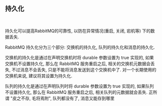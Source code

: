 
## 持久化

<br/>

持久化可以提高RabbitMQ的可靠性, 以防在异常情况(重启, 关闭, 宕机等) 下的数据丢失. 

RabbitMQ 持久化分为三个部分: 交换机的持久化, 队列的持久化和消息的持久化.

交换机的持久化是通过在声明交换机时将 durable 参数设置为 true 实现的, 如果交换机不设置持久化, 那么在 RabbitMQ 服务重启之后, 相关的交换机元数据会丢失, 不过消息不会丢失, 只是不能将消息发送到这个交换机中了. 对一个长期使用的交换机来说, 建议将其设置为持久化.

队列的持久化是通过在声明队列时将 durable 参数设置为 true 实现的, 如果队列不设置持久化, 那么在 RabbitMQ 服务重启之后, 相关队列的元数据就会丢失. 正所谓 "皮之不存, 毛将焉附", 队列都没有了, 消息又能存到哪里

